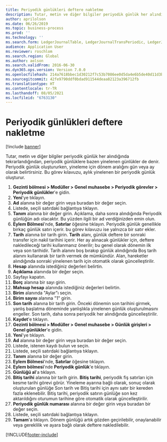 ```yaml
---
title: Periyodik günlükleri deftere nakletme
description: Tutar, metin ve diğer bilgiler periyodik günlük her alındığında tekrarlandığından, periyodik günlüklere bazen yinelenen günlükler de denir.
author: aprilolson
ms.date: 06/26/2019
ms.topic: business-process
ms.prod: ''
ms.technology: ''
ms.search.form: LedgerJournalTable, LedgerJournalTransPeriodic, LedgerJournalTransDaily
audience: Application User
ms.reviewer: roschlom
ms.search.region: Global
ms.author: aolson
ms.search.validFrom: 2016-06-30
ms.dyn365.ops.version: Version 7.0.0
ms.openlocfilehash: 214a7618bbec1d30212f7c53b7086ee0d5da4e6b5de40d11d3bf16399b812597
ms.sourcegitcommit: 42fe9790ddf0bdad911544deaa82123a396712fb
ms.translationtype: HT
ms.contentlocale: tr-TR
ms.lasthandoff: 08/05/2021
ms.locfileid: "6763130"
---
```

# <a name="post-periodic-journals"></a>Periyodik günlükleri deftere nakletme

[!include [banner](../../includes/banner.md)]

Tutar, metin ve diğer bilgiler periyodik günlük her alındığında tekrarlandığından, periyodik günlüklere bazen yinelenen günlükler de denir. Periyodik günlük oluştururken, yineleme için dönem aralığını gün veya ay olarak belirtirsiniz. Bu görev kılavuzu, aylık yinelenen bir periyodik günlük oluşturur.

1. **Gezinti bölmesi > Modüller > Genel muhasebe > Periyodik görevler > Periyodik günlükler**'e gidin.
2. **Yeni**'ye tıklayın.
3. **Ad** alanına bir değer girin veya buradan bir değer seçin.
4. Listede, seçili satırdaki bağlantıya tıklayın.
5. **Tanım** alanına bir değer girin. Açıklama, daha sonra alındığında Periyodik günlüğün adı olacaktır. Bu yüzden ilgili bir ad verdiğinizden emin olun.
6. **Eylem Bölmesi**'nde, **Satırlar** öğesine tıklayın. Periyodik günlük genellikle birkaç günlük satırı içerir. bu görev kılavuzu ise yalnızca bir satır ekler.
7. **Tarih** alanına bir tarih girin. **Tarih** alanı, günlük deftere bir sonraki transfer için nakil tarihini içerir. Her ay alınacak günlükler için, deftere nakledileceği tarihi kullanmanız önerilir; bu genel olarak dönemin ilk veya son tarihidir. Tarih alanını boş bırakıp günlük alındığında Boş tarih alanını kullanarak bir tarih vermek de mümkündür. Alan, hareketler alındığında sonraki yinelenen tarih için otomatik olarak güncelleştirilir. 
8. **Hesap** alanında istediğiniz değerleri belirtin.
9. **Açıklama** alanında bir değer seçin.
10. Sayfayı kapatın.
11. **Borç** alanına bir sayı girin.
12. **Mahsup hesap** alanında istediğiniz değerleri belirtin.
13. **Birim** alanında "Aylar"ı seçin.
14. **Birim sayısı** alanına "1" girin.
15. **Son tarih** alanına bir tarih girin. Önceki dönemin son tarihini girmek, yanlış başlatma döneminde yanlışlıkla yinelenen günlük oluşturulmasını engeller. Son tarih, daha sonra periyodik her alındığında güncelleştirilir. 
16. **Kaydet**'e tıklayın.
17. **Gezinti bölmesi > Modüller > Genel muhasebe > Günlük girişleri > Genel günlükler**'e gidin.
18. **Yeni**'ye tıklayın.
19. **Ad** alanına bir değer girin veya buradan bir değer seçin.
20. Listede, istenen kaydı bulun ve seçin.
21. Listede, seçili satırdaki bağlantıya tıklayın.
22. **Tanım** alanına bir değer girin.
23. **Eylem Bölmesi**'nde, **Satırlar** öğesine tıklayın.
24. **Eylem bölmesi**'nde **Periyodik günlük**'e tıklayın.
25. **Günlüğü al**'a tıklayın.
26. **Bitiş tarihi** alanına bir tarih girin. **Bitiş tarihi**, periyodik fiş satırları için kesme tarihi görevi görür. Yineleme ayarına bağlı olarak, sonuç olarak oluşturulan günlüğe Son tarih ve Bitiş tarihi için aynı satır bir kereden fazla eklenebilir. Bitiş tarihi, periyodik satırın günlüğe son kez aktarıldığını oturumun tarihine göre otomatik olarak güncelleştirilir. 
27. **Periyodik günlük numarası** alanına bir değer girin veya buradan bir değer seçin.
28. Listede, seçili satırdaki bağlantıya tıklayın.
29. **Tamam**'a tıklayın. Dönem günlüğü artık gözden geçirilebilir, onaylanabilir veya gereklilik ve ayara bağlı olarak deftere nakledilebilir.   


[!INCLUDE[footer-include](../../../includes/footer-banner.md)]